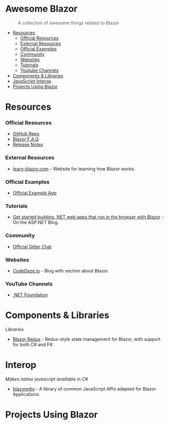 # Awesome Blazor
> A collection of awesome things related to Blazor

- [Resources](#resources)
  - [Official Resources](#official-resources)
  - [External Resources](#external-resources)
  - [Official Examples](#official-examples)
  - [Community](#community)
  - [Websites](#websites)
  - [Tutorials](#tutorials)
  - [Youtube Channels](#youtube-channels)
- [Components & Libraries](#components-libraries)
- [JavaScript Interop](#javascript-interop)
- [Projects Using Blazor](#projects-using-blazor)


# Resources

### Official Resources

- [GitHub Repo](https://github.com/aspnet/Blazor)
- [Blazor F.A.Q](https://github.com/aspnet/Blazor/wiki/FAQ)
- [Release Notes](https://github.com/aspnet/Blazor/releases)

### External Resources

- [learn-blazor.com](https://learn-blazor.com/) - Website for learning how Blazor works.

### Official Examples

- [Official Example App](https://blazor-demo.github.io/)

### Tutorials

- [Get started building .NET web apps that run in the browser with Blazor](https://blogs.msdn.microsoft.com/webdev/2018/03/22/get-started-building-net-web-apps-in-the-browser-with-blazor/) - On the ASP.NET Blog.

### Community

- [Official Gitter Chat](https://gitter.im/aspnet/Blazor)

### Websites
- [CodeDaze.io](https://codedaze.io/tag/blazor/) - Blog with section about Blazor.

### YouTube Channels

- [.NET Foundation](https://www.youtube.com/channel/UCiaZbznpWV1o-KLxj8zqR6A)

# Components & Libraries

*Libraries*

- [Blazor Redux](https://github.com/torhovland/blazor-redux) - Redux-style state management for Blazor, with support for both C# and F#.

# Interop

*Makes native javascript available in C#*

- [blazoredjs](https://github.com/chrissainty/blazoredjs) - A library of common JavaScript APIs adapted for Blazor Applications.

# Projects Using Blazor

